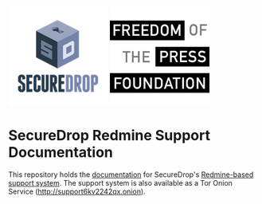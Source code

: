 ![SecureDrop logo](images/sdlogo.png) ![Freedom of the Press Foundation's logo](images/fpflogo.png)

# SecureDrop Redmine Support Documentation

This repository holds the [documentation](https://securedrop-support.readthedocs.io/en/latest/index.html) for SecureDrop's [Redmine-based support system](https://support.freedom.press). The support system is also available as a Tor Onion Service (http://support6kv2242qx.onion).
